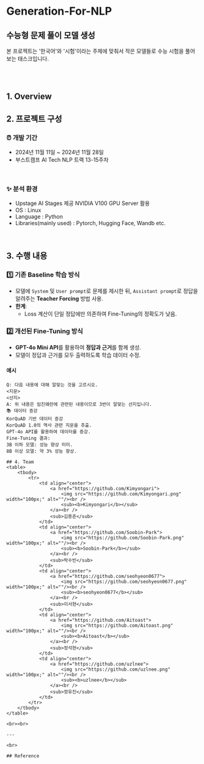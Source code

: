 # Generation-For-NLP
## 수능형 문제 풀이 모델 생성
본 프로젝트는 '한국어'와 '시험'이라는 주제에 맞춰서 작은 모델들로 수능 시험을 풀어보는 태스크입니다. 

<br><br>

## 1. Overview

## 2. 프로젝트 구성
### ⏰ 개발 기간
- 2024년 11월 11일 ~ 2024년 11월 28일
- 부스트캠프 AI Tech NLP 트랙 13-15주차

<br>

### ✨ 분석 환경
- Upstage AI Stages 제공 NVIDIA V100 GPU Server 활용
- OS : Linux
- Language : Python
- Libraries(mainly used) : Pytorch, Hugging Face, Wandb etc.

<br>

## 3. 수행 내용

### 1️⃣ 기존 Baseline 학습 방식
- 모델에 `System` 및 `User prompt`로 문제를 제시한 뒤, `Assistant prompt`로 정답을 알려주는 **Teacher Forcing** 방법 사용.
- **한계**:
  - Loss 계산이 단일 정답에만 의존하여 Fine-Tuning의 정확도가 낮음.

### 2️⃣ 개선된 Fine-Tuning 방식
- **GPT-4o Mini API**를 활용하여 **정답과 근거**를 함께 생성.
- 모델이 정답과 근거를 모두 출력하도록 학습 데이터 수정.

#### 예시
```text
Q: 다음 내용에 대해 알맞는 것을 고르시오.
<지문>
<선지>
A: 위 내용은 임진왜란에 관련된 내용이므로 3번이 알맞는 선지입니다.
📚 데이터 증강
KorQuAD 기반 데이터 증강
KorQuAD 1.0의 역사 관련 지문을 추출.
GPT-4o API를 활용하여 데이터를 증강.
Fine-Tuning 결과:
3B 이하 모델: 성능 향상 미미.
8B 이상 모델: 약 3% 성능 향상.

## 4. Team
<table>
    <tbody>
        <tr>
            <td align="center">
                <a href="https://github.com/Kimyongari">
                    <img src="https://github.com/Kimyongari.png" width="100px;" alt=""/><br />
                    <sub><b>Kimyongari</b></sub>
                </a><br />
                <sub>김용준</sub>
            </td>
            <td align="center">
                <a href="https://github.com/Soobin-Park">
                    <img src="https://github.com/Soobin-Park.png" width="100px;" alt=""/><br />
                    <sub><b>Soobin-Park</b></sub>
                </a><br />
                <sub>박수빈</sub>
            </td>
            <td align="center">
                <a href="https://github.com/seohyeon0677">
                    <img src="https://github.com/seohyeon0677.png" width="100px;" alt=""/><br />
                    <sub><b>seohyeon0677</b></sub>
                </a><br />
                <sub>이서현</sub>
            </td>
            <td align="center">
                <a href="https://github.com/Aitoast">
                    <img src="https://github.com/Aitoast.png" width="100px;" alt=""/><br />
                    <sub><b>Aitoast</b></sub>
                </a><br />
                <sub>정석현</sub>
            </td>
            <td align="center">
                <a href="https://github.com/uzlnee">
                    <img src="https://github.com/uzlnee.png" width="100px;" alt=""/><br />
                    <sub><b>uzlnee</b></sub>
                </a><br />
                <sub>정유진</sub>
            </td>
        </tr>
    </tbody>
</table>

<br><br>

---

<br>

## Reference